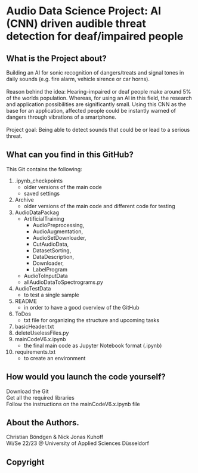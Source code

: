 # Audio Data Science Project: AI (CNN) driven audible threat detection for deaf/impaired people


## What is the Project about?
Building an AI for sonic recognition of dangers/treats and signal tones in daily sounds (e.g. fire alarm, vehicle sirence or car horns).<br />
<br />
Reason behind the idea: Hearing-impaired or deaf people make around 5% of the worlds population. Whereas, for using an AI in this field, the research and application possibilities are significantly small. Using this CNN as the base for an application, affected people could be instantly warned of dangers through vibrations of a smartphone.<br />
<br />
Project goal: Being able to detect sounds that could be or lead to a serious threat.

## What can you find in this GitHub?
This Git contains the following:<br />

1. .ipynb_checkpoints
   - older versions of the main code
   - saved settings
3. Archive
   - older versions of the main code and different code for testing
4. AudioDataPackag
   - ArtificialTraining
     - AudioPreprocessing,
     - AudioAugmentation,
     - AudioSetDownloader,
     - CutAudioData,
     - DatasetSorting,
     - DataDescription,
     - Downloader,
     - LabelProgram
   - AudioToInputData
   - allAudioDataToSpectrograms.py
5. AudioTestData
   - to test a single sample
6. README
   - in order to have a good overview of the GitHub 
7. ToDos
   - txt file for organizing the structure and upcoming tasks
8. basicHeader.txt
9. deleteUselessFiles.py
10. mainCodeV6.x.ipynb
    - the final main code as Jupyter Notebook format (.ipynb)
11. requirements.txt
    - to create an environment 



## How would you launch the code yourself?
Download the Git<br />
Get all the required libraries<br />
Follow the instructions on the mainCodeV6.x.ipynb file

## About the Authors.

Christian Böndgen & Nick Jonas Kuhoff <br />
Wi/Se 22/23 @ University of Applied Sciences Düsseldorf

## Copyright
